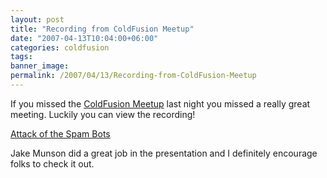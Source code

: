 ```yaml
---
layout: post
title: "Recording from ColdFusion Meetup"
date: "2007-04-13T10:04:00+06:00"
categories: coldfusion 
tags: 
banner_image: 
permalink: /2007/04/13/Recording-from-ColdFusion-Meetup
---
```


If you missed the <a href="http://coldfusion.meetup.com/17/">ColdFusion Meetup</a> last night you missed a really great meeting. Luckily you can view the recording!

<a href="http://experts.acrobat.com/p86736245/">Attack of the Spam Bots</a>

Jake Munson did a great job in the presentation and I definitely encourage folks to check it out.